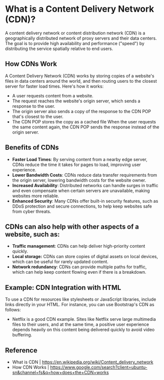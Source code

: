 # What is a Content Delivery Network (CDN)?

A content delivery network or content distribution network (CDN) is a geographically distributed network of proxy servers and their data centers. The goal is to provide high availability and performance ("speed") by distributing the service spatially relative to end users.

## How CDNs Work

A Content Delivery Network (CDN) works by storing copies of a website's files in data centers around the world, and then routing users to the closest server for faster load times. Here's how it works:

* A user requests content from a website.
* The request reaches the website's origin server, which sends a response to the user.
* The origin server also sends a copy of the response to the CDN POP that's closest to the user.
* The CDN POP stores the copy as a cached file When the user requests the same content again, the CDN POP sends the response instead of the origin server.

## Benefits of CDNs

* **Faster Load Times**: By serving content from a nearby edge server, CDNs reduce the time it takes for pages to load, improving user experience.
* **Lower Bandwidth Costs**: CDNs reduce data transfer requirements from the origin server, lowering bandwidth costs for the website owner.
* **Increased Availability**: Distributed networks can handle surges in traffic and even compensate when certain servers are unavailable, making websites more reliable.
* **Enhanced Security**: Many CDNs offer built-in security features, such as DDoS protection and secure connections, to help keep websites safe from cyber threats.
   
## CDNs can also help with other aspects of a website, such as:

* **Traffic management**: CDNs can help deliver high-priority content quickly. 
* **Local storage:** CDNs can store copies of digital assets on local devices, which can be useful for rarely updated content. 
* **Network redundancy**: CDNs can provide multiple paths for traffic, which can help keep content flowing even if there is a breakdown.

## Example: CDN Integration with HTML

To use a CDN for resources like stylesheets or JavaScript libraries, include links directly in your HTML. For instance, you can use Bootstrap's CDN as follows:

* Netflix is a good CDN example. Sites like Netflix serve large multimedia files to their users, and at the same time, a positive user experience depends heavily on this content being delivered quickly to avoid video buffering.

## Reference 
* What is CDN | https://en.wikipedia.org/wiki/Content_delivery_network
* How CDN Works | https://www.google.com/search?client=ubuntu-sn&channel=fs&q=how+does+the+CDN+works
